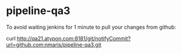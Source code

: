 # pipeline-qa3

To avoid waiting jenkins for 1 minute to pull your changes from github:

curl http://qa21.atypon.com:8181/git/notifyCommit?url=github.com:nmaris/pipeline-qa3.git
